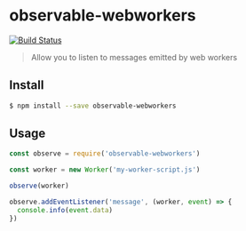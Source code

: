 # observable-webworkers

[![Build Status](https://github.com/achingbrain/observable-webworkers/actions/workflows/js-test-and-release.yml/badge.svg?branch=main)](https://github.com/achingbrain/observable-webworkers/actions/workflows/js-test-and-release.yml)

> Allow you to listen to messages emitted by web workers

## Install

```sh
$ npm install --save observable-webworkers
```

## Usage

```javascript
const observe = require('observable-webworkers')

const worker = new Worker('my-worker-script.js')

observe(worker)

observe.addEventListener('message', (worker, event) => {
  console.info(event.data)
})
```
